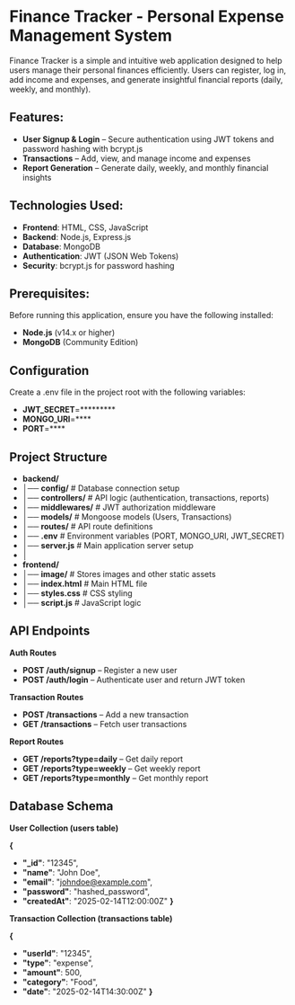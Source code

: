 # Finance Tracker - Personal Expense Management System
Finance Tracker is a simple and intuitive web application designed to help users manage their personal finances efficiently. Users can register, log in, add income and expenses, and generate insightful financial reports (daily, weekly, and monthly).

## Features:
- **User Signup & Login** – Secure authentication using JWT tokens and password hashing with bcrypt.js
- **Transactions** – Add, view, and manage income and expenses
- **Report Generation** – Generate daily, weekly, and monthly financial insights

## Technologies Used:
- **Frontend**: HTML, CSS, JavaScript
- **Backend**: Node.js, Express.js
- **Database**: MongoDB
- **Authentication**: JWT (JSON Web Tokens)
- **Security**: bcrypt.js for password hashing

## Prerequisites:
Before running this application, ensure you have the following installed:
- **Node.js** (v14.x or higher)
- **MongoDB** (Community Edition)

## Configuration
Create a .env file in the project root with the following variables:
- **JWT_SECRET**=*********
- **MONGO_URI**=****
- **PORT**=****

## Project Structure
- **backend/**
- │── **config/**         # Database connection setup
- │── **controllers/**    # API logic (authentication, transactions, reports)
- │── **middlewares/**    # JWT authorization middleware
- │── **models/**        # Mongoose models (Users, Transactions)
- │── **routes/**        # API route definitions
- │── **.env**           # Environment variables (PORT, MONGO_URI, JWT_SECRET)
- │── **server.js**      # Main application server setup
- │
- **frontend/**
- │── **image/**        # Stores images and other static assets
- │── **index.html**     # Main HTML file
- │── **styles.css**     # CSS styling
- │── **script.js**      # JavaScript logic

## API Endpoints
**Auth Routes**
- **POST /auth/signup** – Register a new user
- **POST /auth/login** – Authenticate user and return JWT token

**Transaction Routes**
- **POST /transactions** – Add a new transaction
- **GET /transactions** – Fetch user transactions

**Report Routes**
- **GET /reports?type=daily** – Get daily report
- **GET /reports?type=weekly** – Get weekly report
- **GET /reports?type=monthly** – Get monthly report

## Database Schema
**User Collection (users table)**

**{**
  - **"_id"**: "12345",
  - **"name"**: "John Doe",
  - **"email"**: "johndoe@example.com",
  - **"password"**: "hashed_password",
  - **"createdAt"**: "2025-02-14T12:00:00Z"
**}**

**Transaction Collection (transactions table)**

**{**
  - **"userId"**: "12345",
  - **"type"**: "expense",
  - **"amount"**: 500,
  - **"category"**: "Food",
  - **"date"**: "2025-02-14T14:30:00Z"
**}**
